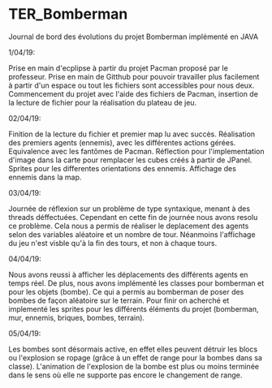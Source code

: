 # TER_Bomberman

Journal de bord des évolutions du projet Bomberman implémenté en JAVA

1/04/19:

Prise en main d'ecplipse à partir du projet Pacman proposé par le professeur.
Prise en main de Gitthub pour pouvoir travailler plus facilement à partir d'un espace ou tout les fichiers sont accessibles pour nous deux.
Commencement du projet avec l'aide des fichiers de Pacman, insertion de la lecture de fichier pour la réalisation du plateau de jeu.

02/04/19:

Finition de la lecture du fichier et premier map lu avec succès. Réalisation des premiers agents (ennemis), avec les différentes actions gérées. Equivalence avec les fantômes de Pacman. Réflection pour l'implementation
d'image dans la carte pour remplacer les cubes créés à partir de JPanel. Sprites pour les differentes orientations des ennemis.
Affichage des ennemis dans la map.

03/04/19:

Journée de réflexion sur un problème de type syntaxique, menant à des threads déffectuées. Cependant en cette fin de journée nous avons resolu ce problème. Cela nous a permis de réaliser le deplacement des agents selon des variables aléatoire et un nombre de tour. Néanmoins l'affichage du jeu n'est visble qu'à la fin des tours, et non à chaque tours.

04/04/19:

Nous avons reussi à afficher les déplacements des différents agents en temps réel. De plus, nous avons implémenté les classes pour  bomberman et pour les objets (bombe). Ce qui a permis au bomberman de poser des bombes de façon aléatoire sur le terrain. Pour finir on  acherché et implementé les sprites pour les différents éléments du projet (bomberman, mur, ennemis, briques, bombes, terrain). 

05/04/19:

Les bombes sont désormais active, en effet elles peuvent détruir les blocs ou l'explosion se ropage (grâce à un effet de range pour la bombes dans sa classe). L'animation de l'explosion de la bombe est plus ou moins terminée dans le sens où elle ne supporte pas encore le changement de range.



